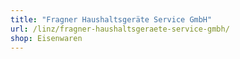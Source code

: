 ```yaml
---
title: "Fragner Haushaltsgeräte Service GmbH"
url: /linz/fragner-haushaltsgeraete-service-gmbh/
shop: Eisenwaren
---
```

